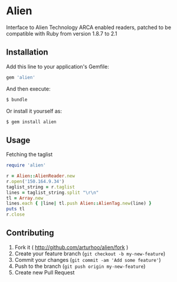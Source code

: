 # Alien

Interface to Alien Technology ARCA enabled readers, patched to be compatible with Ruby from version 1.8.7 to 2.1

## Installation

Add this line to your application's Gemfile:

```ruby
gem 'alien'
```

And then execute:

```bash
$ bundle
```

Or install it yourself as:

```bash
$ gem install alien
```

## Usage

Fetching the taglist

```ruby
require 'alien'

r = Alien::AlienReader.new
r.open('150.164.9.34')
taglist_string = r.taglist
lines = taglist_string.split "\r\n"
tl = Array.new
lines.each { |line| tl.push Alien::AlienTag.new(line) }
puts tl
r.close
```

## Contributing

1. Fork it ( http://github.com/arturhoo/alien/fork )
2. Create your feature branch (`git checkout -b my-new-feature`)
3. Commit your changes (`git commit -am 'Add some feature'`)
4. Push to the branch (`git push origin my-new-feature`)
5. Create new Pull Request
